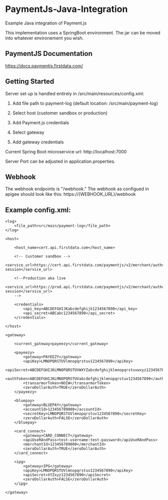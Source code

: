 # PaymentJs-Java-Integration
Example Java integration of Payment.js

This implementation uses a SpringBoot environment.
The jar can be moved into whatever environement you wish.

## PaymentJS Documentation

https://docs.paymentjs.firstdata.com/

## Getting Started

Server set up is handled entirely in /src/main/resources/config.xml:

1) Add file path to payment-log (default location: /src/main/payment-log)

2) Select host (customer sandbox or production)

3) Add Payment.js credentials

4) Select gateway

5) Add gateway credentials

Current Spring Boot microservice url: http://localhost:7000

Server Port can be adjusted in application.properties.

## Webhook

The webhook endpoints is "/webhook." The webhook as configued in apigee should look like this:
https://{WEBHOOK_URL}/webhook

## Example config.xml:

<?xml version="1.0" encoding="UTF-8" ?>

<config>

    <log>
        <file_path>src/main/payment-log</file_path>
    </log>

    <host>

        <host_name>cert.api.firstdata.com</host_name>

        <!-- Customer sandbox -->
        <service_url>https://cert.api.firstdata.com/paymentjs/v2/merchant/authorize-session</service_url>

        <!--Production aka live
        <service_url>https://prod.api.firstdata.com/paymentjs/v2/merchant/authorize-session</service_url>
        -->

        <credentials>
            <api_key>ABCDEFGHIJKabcdefghijk1234567890</api_key>
            <api_secret>ABCabc1234567890</api_secret>
        </credentials>

    </host>

    <gateway>

        <current_gateway>payeezy</current_gateway>

        <payeezy>
            <gateway>PAYEEZY</gateway>
            <apiKey>LMNOPQRSTUVlmnopqrstuv1234567890</apiKey>
            <apiSecret>ABCDEFGHIJKLMNOPQRSTUVWXYZabcdefghijklmnopqrstuvwxyz123456789000</apiSecret>
            <authToken>ABCDEFGHIJKLMNOPQRSTUVabcdefghijklmnopqrstuv1234567890</authToken>
            <transarmorToken>NOIW</transarmorToken>
            <zeroDollarAuth>TRUE</zeroDollarAuth>
        </payeezy>

        <bluepay>
            <gateway>BLUEPAY</gateway>
            <accountId>123456789000</accountId>
            <secretKey>LMNOPQRSTUVlmnopqrstuv1234567890</secretKey>
            <zeroDollarAuth>FALSE</zeroDollarAuth>
        </bluepay>

        <card_connect>
            <gateway>CARD_CONNECT</gateway>
            <apiUseRAndPass>test-username:test-password</apiUseRAndPass>
            <merchantId>123456789000</merchantId>
            <zeroDollarAuth>TRUE</zeroDollarAuth>
        </card_connect>

        <ipg>
            <gateway>IPG</gateway>
            <apiKey>LMNOPQRSTUVlmnopqrstuv1234567890</apiKey>
            <apiSecret>XYZxyz1234567890</apiSecret>
            <zeroDollarAuth>FALSE</zeroDollarAuth>
        </ipg>

    </gateway>

</config>

